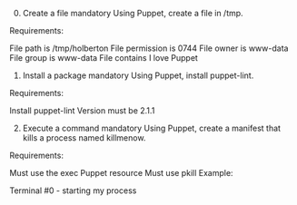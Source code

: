 0. Create a file mandatory
Using Puppet, create a file in /tmp.

Requirements:

File path is /tmp/holberton
File permission is 0744
File owner is www-data
File group is www-data
File contains I love Puppet

1. Install a package mandatory
Using Puppet, install puppet-lint.

Requirements:

Install puppet-lint
Version must be 2.1.1

2. Execute a command mandatory
Using Puppet, create a manifest that kills a process named killmenow.

Requirements:

Must use the exec Puppet resource
Must use pkill
Example:

Terminal #0 - starting my process